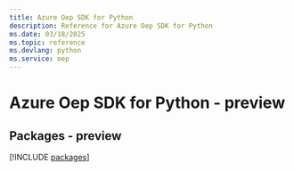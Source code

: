 ```yaml
---
title: Azure Oep SDK for Python
description: Reference for Azure Oep SDK for Python
ms.date: 03/18/2025
ms.topic: reference
ms.devlang: python
ms.service: oep
---
```

# Azure Oep SDK for Python - preview
## Packages - preview
[!INCLUDE [packages](oep-index.md)]